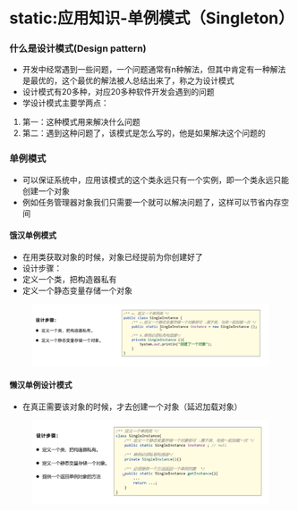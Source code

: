 # static:应用知识-单例模式（Singleton）

### 什么是设计模式(Design pattern)

* 开发中经常遇到一些问题，一个问题通常有n种解法，但其中肯定有一种解法是最优的，这个最优的解法被人总结出来了，称之为设计模式
* 设计模式有20多种，对应20多种软件开发会遇到的问题
* 学设计模式主要学两点：

1. 第一：这种模式用来解决什么问题
2. 第二：遇到这种问题了，该模式是怎么写的，他是如果解决这个问题的

### 单例模式

* 可以保证系统中，应用该模式的这个类永远只有一个实例，即一个类永远只能创建一个对象
* 例如任务管理器对象我们只需要一个就可以解决问题了，这样可以节省内存空间

#### 饿汉单例模式

* 在用类获取对象的时候，对象已经提前为你创建好了
* 设计步骤：
* 定义一个类，把构造器私有
* 定义一个静态变量存储一个对象

<figure><img src="../.gitbook/assets/image (12) (1).png" alt=""><figcaption></figcaption></figure>

#### 懒汉单例设计模式

* 在真正需要该对象的时候，才去创建一个对象（延迟加载对象）

<figure><img src="../.gitbook/assets/image (5) (3) (1).png" alt=""><figcaption></figcaption></figure>
